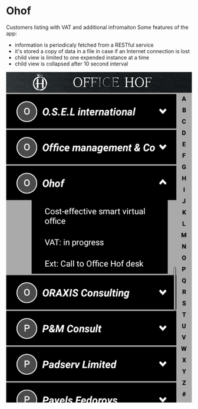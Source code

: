 # Ohof
Customers listing with VAT and additional infromaiton
Some features of the app:
- information is periodicaly fetched from a RESTful service
- it's stored a copy of data in a file in case if an Internet connection is lost
- child view is limited to one expended instance at a time
- child view is collapsed after 10 second interval

![alt tag](https://github.com/adivinho/Ohof/blob/master/Ohof-app.png)
